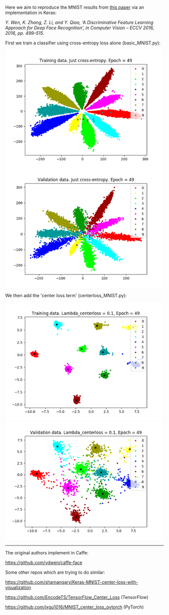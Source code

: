 Here we aim to reproduce the MNIST results from [this paper](https://ydwen.github.io/papers/WenECCV16.pdf) via an implementation in Keras:

*Y. Wen, K. Zhang, Z. Li, and Y. Qiao, ‘A Discriminative Feature Learning Approach for Deep Face Recognition’, in Computer Vision – ECCV 2016, 2016, pp. 499–515.*

First we train a classifier using cross-entropy loss alone (basic_MNIST.py):

<img src='./readme_figs/basic-train.png' width='500px'/>
<img src='./readme_figs/basic-val.png' width='500px'/>


We then add the 'center loss term' (centerloss_MNIST.py):

<img src='./readme_figs/l0.1-train.png' width='500px'/>
<img src='./readme_figs/l0.1-val.png' width='500px'/>


---

The original authors implement in Caffe:

https://github.com/ydwen/caffe-face

Some other repos which are trying to do similar:

https://github.com/shamangary/Keras-MNIST-center-loss-with-visualization

https://github.com/EncodeTS/TensorFlow_Center_Loss (TensorFlow)

https://github.com/jxgu1016/MNIST_center_loss_pytorch (PyTorch)






